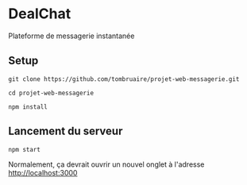 # DealChat
Plateforme de messagerie instantanée

## Setup
```
git clone https://github.com/tombruaire/projet-web-messagerie.git
```
```
cd projet-web-messagerie
```
```
npm install
```

## Lancement du serveur
```
npm start
```
Normalement, ça devrait ouvrir un nouvel onglet à l'adresse [http://localhost:3000](http://localhost:3000)
